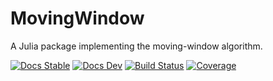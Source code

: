 # MovingWindow

A Julia package implementing the moving-window algorithm.

[![Docs Stable](https://img.shields.io/badge/docs-stable-blue.svg)](https://antonuccig.github.io/MovingWindow.jl/stable) [![Docs Dev](https://img.shields.io/badge/docs-dev-blue.svg)](https://antonuccig.github.io/MovingWindow.jl/dev) [![Build Status](https://img.shields.io/github/workflow/status/antonuccig/MovingWindow.jl/CI)](https://github.com/antonuccig/MovingWindow.jl/actions) [![Coverage](https://img.shields.io/codecov/c/github/antonuccig/MovingWindow.jl?label=coverage)](https://codecov.io/gh/antonuccig/MovingWindow.jl)

